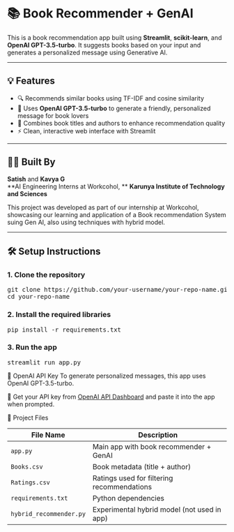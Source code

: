 # 📚 Book Recommender + GenAI

This is a book recommendation app built using **Streamlit**, **scikit-learn**, and **OpenAI GPT-3.5-turbo**. It suggests books based on your input and generates a personalized message using Generative AI.

---

## 💡 Features

- 🔍 Recommends similar books using TF-IDF and cosine similarity
- 🤖 Uses **OpenAI GPT-3.5-turbo** to generate a friendly, personalized message for book lovers
- 🧠 Combines book titles and authors to enhance recommendation quality
- ⚡ Clean, interactive web interface with Streamlit

---

## 🧑‍💻 Built By

**Satish** and **Kavya G**  
**AI Engineering Interns at Workcohol, **
**Karunya Institute of Technology and Sciences**

This project was developed as part of our internship at Workcohol, showcasing our learning and application of a Book recommendation System suing Gen AI, also using techniques with hybrid model.

---

## 🛠️ Setup Instructions

### 1. Clone the repository

<pre>
git clone https://github.com/your-username/your-repo-name.git
cd your-repo-name </pre>

### 2. Install the required libraries
<pre>
pip install -r requirements.txt </pre>

### 3. Run the app
<pre>
streamlit run app.py </pre>

🔑 OpenAI API Key
To generate personalized messages, this app uses OpenAI GPT-3.5-turbo.

📌 Get your API key from [OpenAI API Dashboard](https://platform.openai.com/account/api-keys) and paste it into the app when prompted. 

📂 Project Files

| File Name             | Description                                      |
|-----------------------|--------------------------------------------------|
| `app.py`              | Main app with book recommender + GenAI           |
| `Books.csv`           | Book metadata (title + author)                  |
| `Ratings.csv`         | Ratings used for filtering recommendations       |
| `requirements.txt`    | Python dependencies                             |
| `hybrid_recommender.py` | Experimental hybrid model (not used in app)    |
